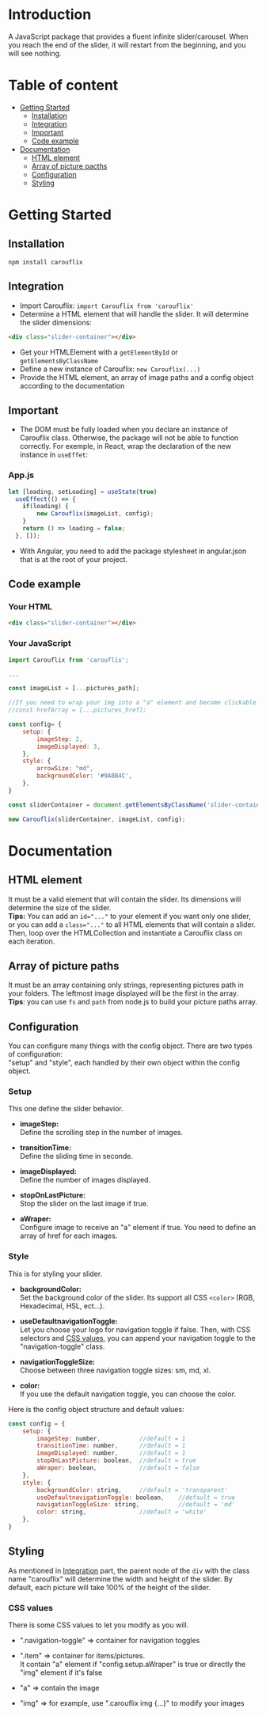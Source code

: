 # Introduction
A JavaScript package that provides a fluent infinite slider/carousel. When you reach the end of the slider, it will restart from the beginning, and you will see nothing.

# Table of content
* [Getting Started](#getting-started)
    * [Installation](#installation)
    * [Integration](#integration)
    * [Important](#important)
    * [Code example](#code-example)
* [Documentation](#documentation)
    * [HTML element](#html-element)
    * [Array of picture pacths](#array-of-picture-paths)
    * [Configuration](#configuration)
    * [Styling](#styling)


# Getting Started

## Installation

`npm install carouflix`

## Integration
* Import Carouflix:
`import Carouflix from 'carouflix'`
* Determine a HTML element that will handle the slider. It will determine the slider dimensions:
```html
<div class="slider-container"></div>
```
* Get your HTMLElement with a `getElementById` or `getElementsByClassName`
* Define a new instance of Carouflix:
`new Carouflix(...)`
* Provide the HTML element, an array of image paths and a config object according to the documentation

## Important  
* The DOM must be fully loaded when you declare an instance of Carouflix class. Otherwise, the package will not be able to function correctly. For exemple, in React, wrap the declaration of the new instance in `useEffet`:
### App.js
``` JavaScript
let [loading, setLoading] = useState(true)
  useEffect(() => {
    if(loading) {
        new Carouflix(imageList, config);
    }
    return () => loading = false;
  }, []);
```
* With Angular, you need to add the package stylesheet in angular.json that is at the root of your project.

## Code example

### Your HTML
```html 
<div class="slider-container"></div>
```

### Your JavaScript
``` JavaScript
import Carouflix from 'carouflix';

...

const imageList = [...pictures_path];

//If you need to wrap your img into a "a" element and become clickable
//const hrefArray = [...pictures_href];

const config= {
    setup: {
        imageStep: 2,
        imageDisplayed: 3,
    }, 
    style: {
        arrowSize: "md",
        backgroundColor: '#9A8B4C',
    },
}

const sliderContainer = document.getElementsByClassName('slider-container');

new Carouflix(sliderContainer, imageList, config);
```


# Documentation

## HTML element
It must be a valid element that will contain the slider. Its dimensions will determine the size of the slider.  
**Tips:** You can add an `id="..."` to your element if you want only one slider, or you can add a `class="..."` to all HTML elements that will contain a slider. Then, loop over the HTMLCollection and instantiate a Carouflix class on each iteration. 

## Array of picture paths
It must be an array containing only strings, representing pictures path in your folders. The leftmost image displayed will be the first in the array.  
**Tips**: you can use `fs` and `path` from node.js to build your picture paths array.

## Configuration  

You can configure many things with the config object.
There are two types of configuration:  
"setup" and "style", each handled by their own object within the config object.

### Setup
This one define the slider behavior.  
- **imageStep:**  
Define the scrolling step in the number of images.  

- **transitionTime:**  
Define the sliding time in seconde.  

- **imageDisplayed:**  
Define the number of images displayed.  

- **stopOnLastPicture:**  
Stop the slider on the last image if true.  
- **aWraper:**  
Configure image to receive an "a" element if true. You need to define an array of href for each images.  

### Style
This is for styling your slider.
- **backgroundColor:**  
Set the background color of the slider. Its support all CSS `<color>` (RGB, Hexadecimal, HSL, ect...).

- **useDefaultnavigationToggle:**  
Let you choose your logo for navigation toggle if false. Then, with CSS selectors and [CSS values](#css-values), you can append your navigation toggle to the "navigation-toggle" class.

- **navigationToggleSize:**  
Choose between three navigation toggle sizes: sm, md, xl.

- **color:**  
If you use the default navigation toggle, you can choose the color.


Here is the config object structure and default values:
```Javascript
const config = {   
    setup: {
        imageStep: number,           //default = 1  
        transitionTime: number,      //default = 1  
        imageDisplayed: number,      //default = 1  
        stopOnLastPicture: boolean,  //default = true  
        aWraper: boolean,            //default = false  
    },  
    style: {  
        backgroundColor: string,     //default = 'transparent'  
        useDefaultnavigationToggle: boolean,    //default = true  
        navigationToggleSize: string,           //default = 'md' 
        color: string,               //default = 'white' 
    },  
}
```

## Styling
As mentioned in [Integration](#integration) part, the parent node of the `div` with the class name "carouflix" will determine the width and height of the slider.
By default, each picture will take 100% of the height of the slider.

### CSS values
There is some CSS values to let you modify as you will.

* ".navigation-toggle" => container for navigation toggles

* ".item" => container for items/pictures.  
It contain "a" element if "config.setup.aWraper" is true or directly the "img" element if it's false  

* "a" => contain the image
* "img" => for example, use ".carouflix img {...}" to modify your images
